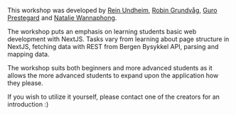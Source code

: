 This workshop was developed by [Rein Undheim](https://github.com/Gawdfrey), [Robin Grundvåg](https://github.com/TheAzack9), [Guro Prestegard](https://github.com/GuroPrestegard) and [Natalie Wannaphong](https://github.com/nataliepw).

The workshop puts an emphasis on learning students basic web development with NextJS. Tasks vary from learning about page structure in NextJS, fetching data with REST from Bergen Bysykkel API, parsing and mapping data.

The workshop suits both beginners and more advanced students as it allows the more advanced students to expand upon the application how they please.

If you wish to utilize it yourself, please contact one of the creators for an introduction :)
